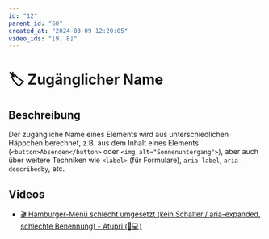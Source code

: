 ```yaml
---
id: "12"
parent_id: "60"
created_at: "2024-03-09 12:20:05"
video_ids: "[9, 8]"
---
```


# 🏷️ Zugänglicher Name

## Beschreibung

Der zugängliche Name eines Elements wird aus unterschiedlichen Häppchen berechnet, z.B. aus dem Inhalt eines Elements (`<button>Absenden</button>` oder `<img alt="Sonnenuntergang">`), aber auch über weitere Techniken wie `<label>` (für Formulare), `aria-label`, `aria-describedby`, etc.

## Videos

- [🎬 Hamburger-Menü schlecht umgesetzt (kein Schalter / aria-expanded, schlechte Benennung) - Atupri (🚨💻)](/de/videos/hamburger-menue-schlecht-umgesetzt-kein-schalter-aria-expanded-schlechte-benennung-atupri)
